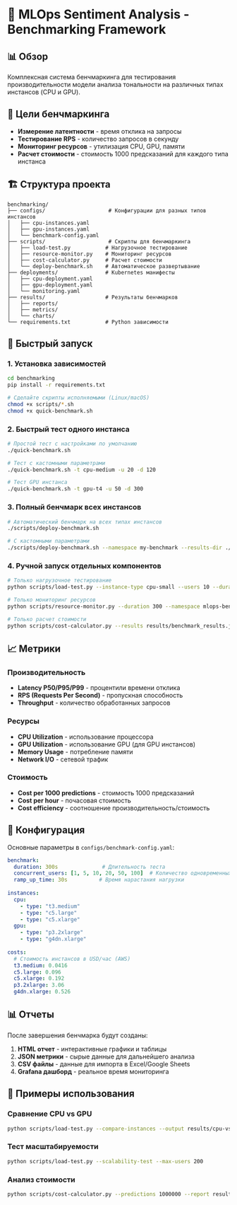 # 🚀 MLOps Sentiment Analysis - Benchmarking Framework

## 📊 Обзор

Комплексная система бенчмаркинга для тестирования производительности модели анализа тональности на различных типах инстансов (CPU и GPU).

## 🎯 Цели бенчмаркинга

- **Измерение латентности** - время отклика на запросы
- **Тестирование RPS** - количество запросов в секунду
- **Мониторинг ресурсов** - утилизация CPU, GPU, памяти
- **Расчет стоимости** - стоимость 1000 предсказаний для каждого типа инстанса

## 🏗️ Структура проекта

```
benchmarking/
├── configs/                    # Конфигурации для разных типов инстансов
│   ├── cpu-instances.yaml
│   ├── gpu-instances.yaml
│   └── benchmark-config.yaml
├── scripts/                    # Скрипты для бенчмаркинга
│   ├── load-test.py           # Нагрузочное тестирование
│   ├── resource-monitor.py    # Мониторинг ресурсов
│   ├── cost-calculator.py     # Расчет стоимости
│   └── deploy-benchmark.sh    # Автоматическое развертывание
├── deployments/               # Kubernetes манифесты
│   ├── cpu-deployment.yaml
│   ├── gpu-deployment.yaml
│   └── monitoring.yaml
├── results/                   # Результаты бенчмарков
│   ├── reports/
│   ├── metrics/
│   └── charts/
└── requirements.txt           # Python зависимости
```

## 🚀 Быстрый запуск

### 1. Установка зависимостей
```bash
cd benchmarking
pip install -r requirements.txt

# Сделайте скрипты исполняемыми (Linux/macOS)
chmod +x scripts/*.sh
chmod +x quick-benchmark.sh
```

### 2. Быстрый тест одного инстанса
```bash
# Простой тест с настройками по умолчанию
./quick-benchmark.sh

# Тест с кастомными параметрами
./quick-benchmark.sh -t cpu-medium -u 20 -d 120

# Тест GPU инстанса
./quick-benchmark.sh -t gpu-t4 -u 50 -d 300
```

### 3. Полный бенчмарк всех инстансов
```bash
# Автоматический бенчмарк на всех типах инстансов
./scripts/deploy-benchmark.sh

# С кастомными параметрами
./scripts/deploy-benchmark.sh --namespace my-benchmark --results-dir ./my-results
```

### 4. Ручной запуск отдельных компонентов
```bash
# Только нагрузочное тестирование
python scripts/load-test.py --instance-type cpu-small --users 10 --duration 60

# Только мониторинг ресурсов
python scripts/resource-monitor.py --duration 300 --namespace mlops-benchmark

# Только расчет стоимости
python scripts/cost-calculator.py --results results/benchmark_results.json
```

## 📈 Метрики

### Производительность
- **Latency P50/P95/P99** - процентили времени отклика
- **RPS (Requests Per Second)** - пропускная способность
- **Throughput** - количество обработанных запросов

### Ресурсы
- **CPU Utilization** - использование процессора
- **GPU Utilization** - использование GPU (для GPU инстансов)
- **Memory Usage** - потребление памяти
- **Network I/O** - сетевой трафик

### Стоимость
- **Cost per 1000 predictions** - стоимость 1000 предсказаний
- **Cost per hour** - почасовая стоимость
- **Cost efficiency** - соотношение производительность/стоимость

## 🔧 Конфигурация

Основные параметры в `configs/benchmark-config.yaml`:

```yaml
benchmark:
  duration: 300s              # Длительность теста
  concurrent_users: [1, 5, 10, 20, 50, 100]  # Количество одновременных пользователей
  ramp_up_time: 30s          # Время нарастания нагрузки
  
instances:
  cpu:
    - type: "t3.medium"
    - type: "c5.large"
    - type: "c5.xlarge"
  gpu:
    - type: "p3.2xlarge"
    - type: "g4dn.xlarge"
    
costs:
  # Стоимость инстансов в USD/час (AWS)
  t3.medium: 0.0416
  c5.large: 0.096
  c5.xlarge: 0.192
  p3.2xlarge: 3.06
  g4dn.xlarge: 0.526
```

## 📊 Отчеты

После завершения бенчмарка будут созданы:

1. **HTML отчет** - интерактивные графики и таблицы
2. **JSON метрики** - сырые данные для дальнейшего анализа
3. **CSV файлы** - данные для импорта в Excel/Google Sheets
4. **Grafana дашборд** - реальное время мониторинга

## 🎯 Примеры использования

### Сравнение CPU vs GPU
```bash
python scripts/load-test.py --compare-instances --output results/cpu-vs-gpu.json
```

### Тест масштабируемости
```bash
python scripts/load-test.py --scalability-test --max-users 200
```

### Анализ стоимости
```bash
python scripts/cost-calculator.py --predictions 1000000 --report results/cost-analysis.html
```
